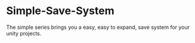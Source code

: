# Simple-Save-System
 The simple series brings you a easy, easy to expand, save system for your unity projects.
